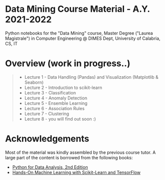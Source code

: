 # Data Mining Course Material - A.Y. 2021-2022
Python notebooks for the "Data Mining" course, Master Degree ("Laurea Magistrale") in Computer Engineering @ DIMES Dept, University of Calabria, CS, IT

# Overview (work in progress..)
> * Lecture 1 - Data Handling (Pandas) and Visualization (Matplotlib & Seaborn)
> * Lecture 2 - Introduction to scikit-learn
> * Lecture 3 - Classification
> * Lecture 4 - Anomaly Detection
> * Lecture 5 - Ensemble Learning
> * Lecture 6 - Association Rules
> * Lecture 7 - Clustering
> * Lecture 8 - you will find out soon :)


# Acknowledgements
Most of the material was kindly assembled by the previous course tutor.
A large part of the content is borrowed from the following books:
* [Python for Data Analysis, 2nd Edition](https://www.programmer-books.com/wp-content/uploads/2019/04/Python-for-Data-Analysis-2nd-Edition.pdf)
* [Hands-On Machine Learning with Scikit-Learn and TensorFlow](http://shop.oreilly.com/product/0636920052289.do)